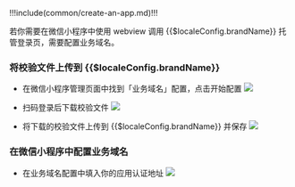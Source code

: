 <IntegrationDetailCard :title="`在 ${$localeConfig.brandName} 创建应用`">

!!!include(common/create-an-app.md)!!!

</IntegrationDetailCard>

<IntegrationDetailCard title="配置业务域名（可选）">

若你需要在微信小程序中使用 webview 调用 {{$localeConfig.brandName}} 托管登录页，需要配置业务域名。

### 将校验文件上传到 {{$localeConfig.brandName}}

- 在微信小程序管理页面中找到「业务域名」配置，点击开始配置
  ![](~@imagesZhCn/reference/Xnip2021-05-06_17-13-39.png)

- 扫码登录后下载校验文件
  ![](~@imagesZhCn/reference/Xnip2021-05-06_17-40-30.png)

- 将下载的校验文件上传到 {{$localeConfig.brandName}} 并保存
  ![](~@imagesZhCn/connections/wechat/wechat-miniprogram/verify-domain.png)

### 在微信小程序中配置业务域名

- 在业务域名配置中填入你的应用认证地址
  ![](~@imagesZhCn/reference/Xnip2021-05-06_17-18-51.png)

</IntegrationDetailCard>
